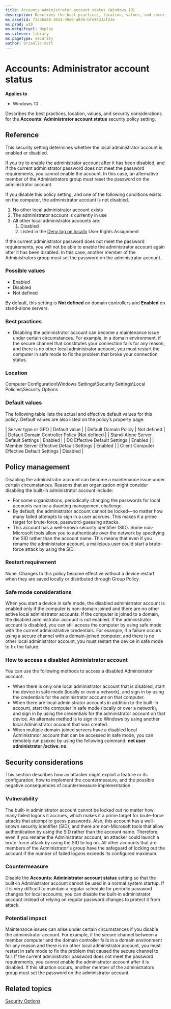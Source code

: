 ```yaml
---
title: Accounts Administrator account status (Windows 10)
description: Describes the best practices, location, values, and security considerations for the Accounts Administrator account status security policy setting.
ms.assetid: 71a3bd48-1014-49e0-a936-bfe9433af23e
ms.prod: w10
ms.mktglfcycl: deploy
ms.sitesec: library
ms.pagetype: security
author: brianlic-msft
---
```


# Accounts: Administrator account status

**Applies to**
-   Windows 10

Describes the best practices, location, values, and security considerations for the **Accounts: Administrator account status** security policy setting.

## Reference

This security setting determines whether the local administrator account is enabled or disabled.

If you try to enable the administrator account after it has been disabled, and if the current administrator password does not meet the password requirements, you cannot enable the account. In this case, an alternative member of the Administrators group must reset the password on the administrator account.

If you disable this policy setting, and one of the following conditions exists on the computer, the administrator account is not disabled.
1.  No other local administrator account exists
2.  The administrator account is currently in use
3.  All other local administrator accounts are:
    1.  Disabled
    2.  Listed in the [Deny log on locally](deny-log-on-locally.md) User Rights Assignment

If the current administrator password does not meet the password requirements, you will not be able to enable the administrator account again after it has been disabled. In this case, another member of the Administrators group must set the password on the administrator account.

### Possible values
-   Enabled
-   Disabled
-   Not defined

By default, this setting is **Not defined** on domain controllers and **Enabled** on stand-alone servers.

### Best practices

-   Disabling the administrator account can become a maintenance issue under certain circumstances. For example, in a domain environment, if the secure channel that constitutes your connection fails for any reason, and there is no other local administrator account, you must restart the computer in safe mode to fix the problem that broke your connection status.

### Location

Computer Configuration\\Windows Settings\\Security Settings\\Local Policies\\Security Options

### Default values

The following table lists the actual and effective default values for this policy. Default values are also listed on the policy’s property page.

| Server type or GPO | Default value |
| Default Domain Policy | Not defined |
| Default Domain Controller Policy |Not defined |
| Stand-Alone Server Default Settings | Enabled |
| DC Effective Default Settings | Enabled |
| Member Server Effective Default Settings | Enabled |
| Client Computer Effective Default Settings | Disabled |
 
## Policy management

Disabling the administrator account can become a maintenance issue under certain circumstances. Reasons that an organization might consider disabling the built-in administrator account include:

-   For some organizations, periodically changing the passwords for local accounts can be a daunting management challenge.
-   By default, the administrator account cannot be locked—no matter how many failed attempts to sign in a user accrues. This makes it a prime target for brute-force, password-guessing attacks.
-   This account has a well-known security identifier (SID). Some non-Microsoft tools allow you to authenticate over the network by specifying the SID rather than the account name. This means that even if you rename the administrator account, a malicious user could start a brute-force attack by using the SID.

### Restart requirement

None. Changes to this policy become effective without a device restart when they are saved locally or distributed through Group Policy.

### Safe mode considerations

When you start a device in safe mode, the disabled administrator account is enabled only if the computer is non-domain joined and there are no other active local administrator accounts. If the computer is joined to a domain, the disabled administrator account is not enabled.
If the administrator account is disabled, you can still access the computer by using safe mode with the current administrative credentials. For example, if a failure occurs using a secure channel with a domain-joined computer, and there is no other local administrator account, you must restart the device in safe mode to fix the failure.

### How to access a disabled Administrator account

You can use the following methods to access a disabled Administrator account:
-   When there is only one local administrator account that is disabled, start the device in safe mode (locally or over a network), and sign in by using the credentials for the administrator account on that computer.
-   When there are local administrator accounts in addition to the built-in account, start the computer in safe mode (locally or over a network), and sign in by using the credentials for the administrator account on that device. An alternate method is to sign in to Windows by using another local 
Administrator account that was created.
-   When multiple domain-joined servers have a disabled local Administrator account that can be accessed in safe mode, you can remotely run psexec by using the following command: **net user administrator /active: no**.

## Security considerations

This section describes how an attacker might exploit a feature or its configuration, how to implement the countermeasure, and the possible negative consequences of countermeasure implementation.

### Vulnerability

The built-in administrator account cannot be locked out no matter how many failed logons it accrues, which makes it a prime target for brute-force attacks that attempt to guess passwords. Also, this account has a well-known security identifier (SID), and there are non-Microsoft tools that allow authentication by using the SID rather than the account name. Therefore, even if you rename the Administrator account, an attacker could launch a brute-force attack by using the SID to log on. All other accounts that are members of the Administrator's group have the safeguard of locking out the account if the number of failed logons exceeds its configured maximum.

### Countermeasure

Disable the **Accounts: Administrator account status** setting so that the built-in Administrator account cannot be used in a normal system startup.
If it is very difficult to maintain a regular schedule for periodic password changes for local accounts, you can disable the built-in administrator account instead of relying on regular password changes to protect it from attack.

### Potential impact

Maintenance issues can arise under certain circumstances if you disable the administrator account. For example, if the secure channel between a member computer and the domain controller fails in a domain environment for any reason and there is no other local administrator account, you must restart in safe mode to fix the problem that caused the secure channel to fail.
If the current administrator password does not meet the password requirements, you cannot enable the administrator account after it is disabled. If this situation occurs, another member of the administrators group must set the password on the administrator account.

## Related topics

[Security Options](security-options.md)
